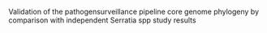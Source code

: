 Validation of the pathogensurveillance pipeline core genome phylogeny by comparison with independent Serratia spp study results
